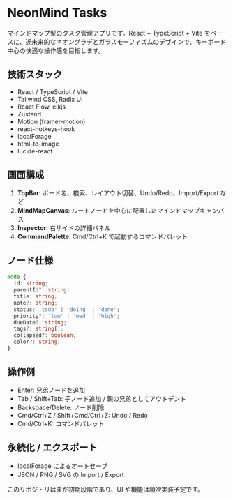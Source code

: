 # NeonMind Tasks

マインドマップ型のタスク管理アプリです。React + TypeScript + Vite をベースに、近未来的なネオングラデとガラスモーフィズムのデザインで、キーボード中心の快適な操作感を目指します。

## 技術スタック
- React / TypeScript / Vite
- Tailwind CSS, Radix UI
- React Flow, elkjs
- Zustand
- Motion (framer-motion)
- react-hotkeys-hook
- localForage
- html-to-image
- lucide-react

## 画面構成
1. **TopBar**: ボード名、検索、レイアウト切替、Undo/Redo、Import/Export など
2. **MindMapCanvas**: ルートノードを中心に配置したマインドマップキャンバス
3. **Inspector**: 右サイドの詳細パネル
4. **CommandPalette**: Cmd/Ctrl+K で起動するコマンドパレット

## ノード仕様
```ts
Node {
  id: string;
  parentId?: string;
  title: string;
  note?: string;
  status: 'todo' | 'doing' | 'done';
  priority?: 'low' | 'med' | 'high';
  dueDate?: string;
  tags?: string[];
  collapsed?: boolean;
  color?: string;
}
```

## 操作例
- Enter: 兄弟ノードを追加
- Tab / Shift+Tab: 子ノード追加 / 親の兄弟としてアウトデント
- Backspace/Delete: ノード削除
- Cmd/Ctrl+Z / Shift+Cmd/Ctrl+Z: Undo / Redo
- Cmd/Ctrl+K: コマンドパレット

## 永続化 / エクスポート
- localForage によるオートセーブ
- JSON / PNG / SVG の Import / Export

このリポジトリはまだ初期段階であり、UI や機能は順次実装予定です。
